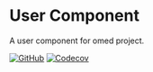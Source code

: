 User Component
====
A user component for omed project.

[![GitHub](https://img.shields.io/github/workflow/status/omedphp/user-component/CI?style=flat-square)](https://github.com/omedphp/user-component/actions?query=workflow%3ACI+branch%3Amaster)
[![Codecov](https://img.shields.io/codecov/c/github/omedphp/user-component?style=flat-square)](https://codecov.io/gh/omedphp/user-component/branch/master)